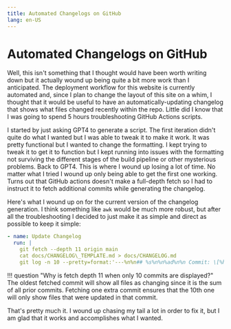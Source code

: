 ```yaml
---
title: Automated Changelogs on GitHub
lang: en-US
---
```


# Automated Changelogs on GitHub

Well, this isn't something that I thought would have been worth writing down but it actually wound up being quite a bit more work than I anticipated.
The deployment workflow for this website is currently automated and, since I plan to change the layout of this site on a whim, I thought that it would be useful to have an automatically-updating changelog that shows what files changed recently within the repo.
Little did I know that I was going to spend 5 hours troubleshooting GitHub Actions scripts.

I started by just asking GPT4 to generate a script. The first iteration didn't quite do what I wanted but I was able to tweak it to make it work. It was pretty functional but I wanted to change the formatting. I kept trying to tweak it to get it to function but I kept running into issues with the formatting not surviving the different stages of the build pipeline or other mysterious problems. Back to GPT4. This is where I wound up losing a lot of time. No matter what I tried I wound up only being able to get the first one working. Turns out that GitHub actions doesn't make a full-depth fetch so I had to instruct it to fetch additional commits while generating the changelog. 

Here's what I wound up on for the current version of the changelog generation. I think something like `awk` would be much more robust, but after all the troubleshooting I decided to just make it as simple and direct as possible to keep it simple:

```yaml
- name: Update Changelog
  run: |
    git fetch --depth 11 origin main
    cat docs/CHANGELOG\_TEMPLATE.md > docs/CHANGELOG.md
    git log -n 10 --pretty=format:'---%n%n## %s%n%n%ad%n%n Commit: \[%h]\(https://github.com/${{ github.repository }}/commit/%H)%n%n\*\*Changed Files:\*\*%n' --name-only | sed 's/$/  /' >> docs/CHANGELOG.md
```

!!! question "Why is fetch depth 11 when only 10 commits are displayed?"
	The oldest fetched commit will show all files as changing since it is the sum of all prior commits. Fetching one extra commit ensures that the 10th one will only show files that were updated in that commit.

That's pretty much it. I wound up chasing my tail a lot in order to fix it, but I am glad that it works and accomplishes what I wanted.
